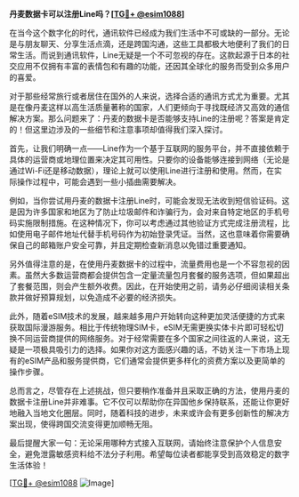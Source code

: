 **丹麦数据卡可以注册Line吗？[[TG💪+ @esim1088](https://t.me/s/esim1088)]**

在当今这个数字化的时代，通讯软件已经成为我们生活中不可或缺的一部分。无论是与朋友聊天、分享生活点滴，还是跨国沟通，这些工具都极大地便利了我们的日常生活。而说到通讯软件，Line无疑是一个不可忽视的存在。这款起源于日本的社交应用不仅拥有丰富的表情包和有趣的功能，还因其全球化的服务而受到众多用户的喜爱。

对于那些经常旅行或者居住在国外的人来说，选择合适的通讯方式尤为重要。尤其是在像丹麦这样以高生活质量著称的国家，人们更倾向于寻找既经济又高效的通信解决方案。那么问题来了：丹麦的数据卡是否能够支持Line的注册呢？答案是肯定的！但这里边涉及的一些细节和注意事项却值得我们深入探讨。

首先，让我们明确一点——Line作为一个基于互联网的服务平台，并不直接依赖于具体的运营商或地理位置来决定其可用性。只要你的设备能够连接到网络（无论是通过Wi-Fi还是移动数据），理论上就可以使用Line进行注册和使用。然而，在实际操作过程中，可能会遇到一些小插曲需要解决。

例如，当你尝试用丹麦的数据卡注册Line时，可能会发现无法收到短信验证码。这是因为许多国家和地区为了防止垃圾邮件和诈骗行为，会对来自特定地区的手机号码实施限制措施。在这种情况下，你可以考虑通过其他验证方式完成注册流程，比如使用电子邮件地址代替手机号码作为初始登录凭证。当然，这也意味着你需要确保自己的邮箱账户安全可靠，并且定期检查新消息以免错过重要通知。

另外值得注意的是，在使用丹麦数据卡的过程中，流量费用也是一个不容忽视的因素。虽然大多数运营商都会提供包含一定量流量包月套餐的服务选项，但如果超出了套餐范围，则会产生额外收费。因此，在开始使用之前，请务必仔细阅读相关条款并做好预算规划，以免造成不必要的经济损失。

此外，随着eSIM技术的发展，越来越多用户开始转向这种更加灵活便捷的方式来获取国际漫游服务。相比于传统物理SIM卡，eSIM无需更换实体卡片即可轻松切换不同运营商提供的网络服务。对于经常需要在多个国家之间往返的人来说，这无疑是一项极具吸引力的选择。如果你对这方面感兴趣的话，不妨关注一下市场上现有的eSIM产品和服务提供商，它们通常会提供更多样化的资费方案以及更简单的操作步骤。

总而言之，尽管存在上述挑战，但只要稍作准备并且采取正确的方法，使用丹麦的数据卡注册Line并非难事。它不仅可以帮助你在异国他乡保持联系，还能让你更好地融入当地文化圈层。同时，随着科技的进步，未来或许会有更多创新性的解决方案出现，使得跨国交流变得更加顺畅无阻。

最后提醒大家一句：无论采用哪种方式接入互联网，请始终注意保护个人信息安全，避免泄露敏感资料给不法分子利用。希望每位读者都能享受到高效稳定的数字生活体验！

[[TG💪+ @esim1088](https://t.me/s/esim1088) ![Image](https://i.postimg.cc/4NQfJmqS/Snipaste-2025-05-13-00-14-12.png)]